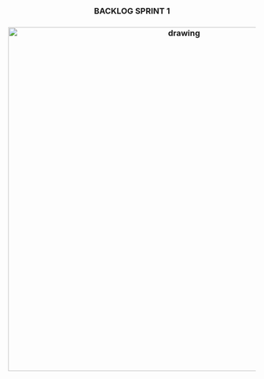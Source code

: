  <h3 align="center">  BACKLOG SPRINT 1 </h3>

   <h3 align = "center">  <img src="https://user-images.githubusercontent.com/73767256/115162578-ca92ba80-a07a-11eb-90b7-b3de08642881.jpeg"   alt="drawing" width =700 </h3>
